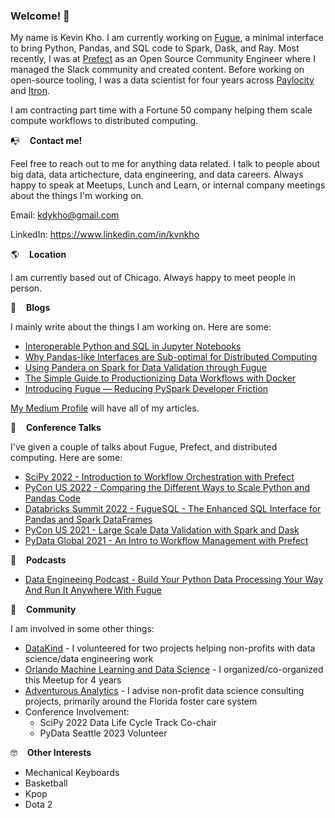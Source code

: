 ### Welcome! 👋

My name is Kevin Kho. I am currently working on [Fugue](https://github.com/fugue-project/fugue/), a minimal interface to bring Python, Pandas, and SQL code to Spark, Dask, and Ray. Most recently, I was at [Prefect](https://github.com/PrefectHQ/prefect) as an Open Source Community Engineer where I managed the Slack community and created content. Before working on open-source tooling, I was a data scientist for four years across [Paylocity](https://www.paylocity.com/) and [Itron](https://www.itron.com/). 

I am contracting part time with a Fortune 50 company helping them scale compute workflows to distributed computing.

:mailbox_with_no_mail:&nbsp;&nbsp;&nbsp;&nbsp;**Contact me!**

Feel free to reach out to me for anything data related. I talk to people about big data, data artichecture, data engineering, and data careers. Always happy to speak at Meetups, Lunch and Learn, or internal company meetings about the things I'm working on.

Email: kdykho@gmail.com

LinkedIn: https://www.linkedin.com/in/kvnkho

:earth_americas:&nbsp;&nbsp;&nbsp;&nbsp;**Location**

I am currently based out of Chicago. Always happy to meet people in person.

:memo:&nbsp;&nbsp;&nbsp;&nbsp;**Blogs**

I mainly write about the things I am working on. Here are some:

* [Interoperable Python and SQL in Jupyter Notebooks](https://towardsdatascience.com/interoperable-python-and-sql-in-jupyter-notebooks-86245e711352)
* [Why Pandas-like Interfaces are Sub-optimal for Distributed Computing](https://medium.com/p/322dacbce43)
* [Using Pandera on Spark for Data Validation through Fugue](https://medium.com/p/72956f274793)
* [The Simple Guide to Productionizing Data Workflows with Docker](https://medium.com/p/31a5aae67c0a)
* [Introducing Fugue — Reducing PySpark Developer Friction](https://medium.com/p/a702230455de)

[My Medium Profile](https://medium.com/@kdykho) will have all of my articles.

:loudspeaker:&nbsp;&nbsp;&nbsp;&nbsp;**Conference Talks**

I've given a couple of talks about Fugue, Prefect, and distributed computing. Here are some:

* [SciPy 2022 - Introduction to Workflow Orchestration with Prefect](https://www.youtube.com/watch?v=XL4wgLUp-VA)
* [PyCon US 2022 - Comparing the Different Ways to Scale Python and Pandas Code](https://www.youtube.com/watch?v=b3ae0m_XTys)
* [Databricks Summit 2022 - FugueSQL - The Enhanced SQL Interface for Pandas and Spark DataFrames](https://www.youtube.com/watch?v=F9uzZh5dC0M)
* [PyCon US 2021 - Large Scale Data Validation with Spark and Dask](https://www.youtube.com/watch?v=2AdvBgjO_3Q)
* [PyData Global 2021 - An Intro to Workflow Management with Prefect](https://www.youtube.com/watch?v=RBhDnLESBR0)

:microphone:&nbsp;&nbsp;&nbsp;&nbsp;**Podcasts**

* [Data Engineeing Podcast - Build Your Python Data Processing Your Way And Run It Anywhere With Fugue](https://www.dataengineeringpodcast.com/fugue-python-data-processing-episode-266/)


:blue_heart:&nbsp;&nbsp;&nbsp;&nbsp;**Community**

I am involved in some other things:

* [DataKind](https://www.datakind.org/) - I volunteered for two projects helping non-profits with data science/data engineering work
* [Orlando Machine Learning and Data Science](https://www.meetup.com/orlando-mlds/) - I organized/co-organized this Meetup for 4 years
* [Adventurous Analytics](https://www.adventurousanalytics.com/) - I advise non-profit data science consulting projects, primarily around the Florida foster care system
* Conference Involvement:
  * SciPy 2022 Data Life Cycle Track Co-chair
  * PyData Seattle 2023 Volunteer

:nerd_face:&nbsp;&nbsp;&nbsp;&nbsp;**Other Interests**

* Mechanical Keyboards
* Basketball
* Kpop
* Dota 2